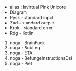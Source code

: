 * alias : Invirtual Pink Unicore
* Diagram
* Pysk - standard input
* Zad - standard output
* Krok - standard error
* Róg - Kotlin
1. noga - BrainFuck
2. noga - SubLeq
3. noga - ETA
4. noga - BefungeInstructionsDsl
5. noga - Piet
